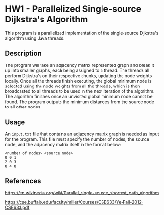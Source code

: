 # HW1 - Parallelized Single-source Dijkstra's Algorithm

This program is a parallelized implementation of the single-source Dijkstra's algorithm using Java threads.

## Description
The program will take an adjacency matrix represented graph and break it up into smaller graphs, each being assigned to a thread. The threads all perform Dijkstra's on their respective chunks, updating the node weights locally. Once all the threads finish executing, the global minimum node is selected using the node weights from all the threads, which is then broadcasted to all threads to be used in the next iteration of the algorithm. The algorithm finishes once an unvisited global minimum node cannot be found. The program outputs the minimum distances from the source node to all other nodes.


## Usage
An ```input.txt``` file that contains an adjacency matrix graph is needed as input for the program. This file must specify the number of nodes, the source node, and the adjacency matrix itself in the format below:
```
<number of nodes> <source node>
0 0 1
2 0 3
0 4 0
```


## References
https://en.wikipedia.org/wiki/Parallel_single-source_shortest_path_algorithm

https://cse.buffalo.edu/faculty/miller/Courses/CSE633/Ye-Fall-2012-CSE633.pdf
